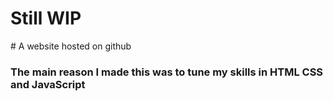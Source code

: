<h1>Still WIP</h1>
# A website hosted on github

<h3>The main reason I made this was to tune my skills in HTML CSS and JavaScript</h3>
